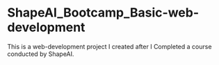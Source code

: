 # ShapeAI_Bootcamp_Basic-web-development
This is a web-development project I created after I Completed a course conducted by ShapeAI.
